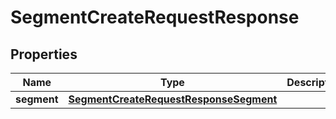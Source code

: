 

# SegmentCreateRequestResponse


## Properties

| Name | Type | Description | Notes |
|------------ | ------------- | ------------- | -------------|
|**segment** | [**SegmentCreateRequestResponseSegment**](SegmentCreateRequestResponseSegment.md) |  |  [optional] |



